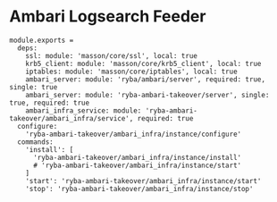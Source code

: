 
# Ambari Logsearch Feeder

    module.exports =
      deps:
        ssl: module: 'masson/core/ssl', local: true
        krb5_client: module: 'masson/core/krb5_client', local: true
        iptables: module: 'masson/core/iptables', local: true
        ambari_server: module: 'ryba/ambari/server', required: true, single: true
        ambari_server: module: 'ryba-ambari-takeover/server', single: true, required: true
        ambari_infra_service: module: 'ryba-ambari-takeover/ambari_infra/service', required: true
      configure:
        'ryba-ambari-takeover/ambari_infra/instance/configure'
      commands:
        'install': [
          'ryba-ambari-takeover/ambari_infra/instance/install'
          # 'ryba-ambari-takeover/ambari_infra/instance/start'
        ]
        'start': 'ryba-ambari-takeover/ambari_infra/instance/start'
        'stop': 'ryba-ambari-takeover/ambari_infra/instance/stop'

[Ambari-server]: http://ambari.apache.org
